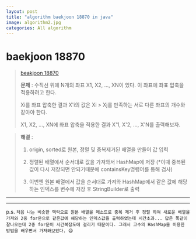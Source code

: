 ```yaml
---  
layout: post  
title: "algorithm baekjoon 18870 in java"  
image: algorithm2.jpg  
categories: All algorithm  
---  
```


# baekjoon 18870  

> [beakjoon 18870](https://www.acmicpc.net/problem/18870)  
>   
> **문제** : 수직선 위에 N개의 좌표 X1, X2, ..., XN이 있다. 이 좌표에 좌표 압축을 적용하려고 한다.  
> 
> Xi를 좌표 압축한 결과 X'i의 값은 Xi > Xj를 만족하는 서로 다른 좌표의 개수와 같아야 한다.  
> 
> X1, X2, ..., XN에 좌표 압축을 적용한 결과 X'1, X'2, ..., X'N를 출력해보자.  

> **해결** :  
> 1. origin, sorted로 원본, 정렬 및 중복제거된 배열을 만들어 값 입력  
> 
> 2. 정렬된 배열에서 순서대로 값을 가져와서 HashMap에 저장 (*이때 중복된값이 다시 저장되면 안되기때문에 containsKey명령어를 통해 검사)  
> 
> 3. 이번엔 원본 배열에서 값을 순서대로 가져와 HashMap에서 같은 값에 해당하는 인덱스를 변수에 저장 후 StringBuilder로 출력  

---  

<script src="https://gist.github.com/nnlog/cc1efba0e9a67667fc83ecdb7c87c4b1.js"></script>  

---   

p.s. `처음 나는 비슷한 맥락으로 원본 배열을 메소드로 중복 제거 후 정렬 하여 새로운 배열을 가져와 2중 for문으로 같은값에 해당하는 인덱스값을 출력하였는데 시간초과... 답은 똑같이 잘나오는데 2중 for문이 시간복잡도에 걸리기 때문이다. 그래서 고수의 HashMap을 이용한 방법을 배우면서 가져와보았다. 😅`